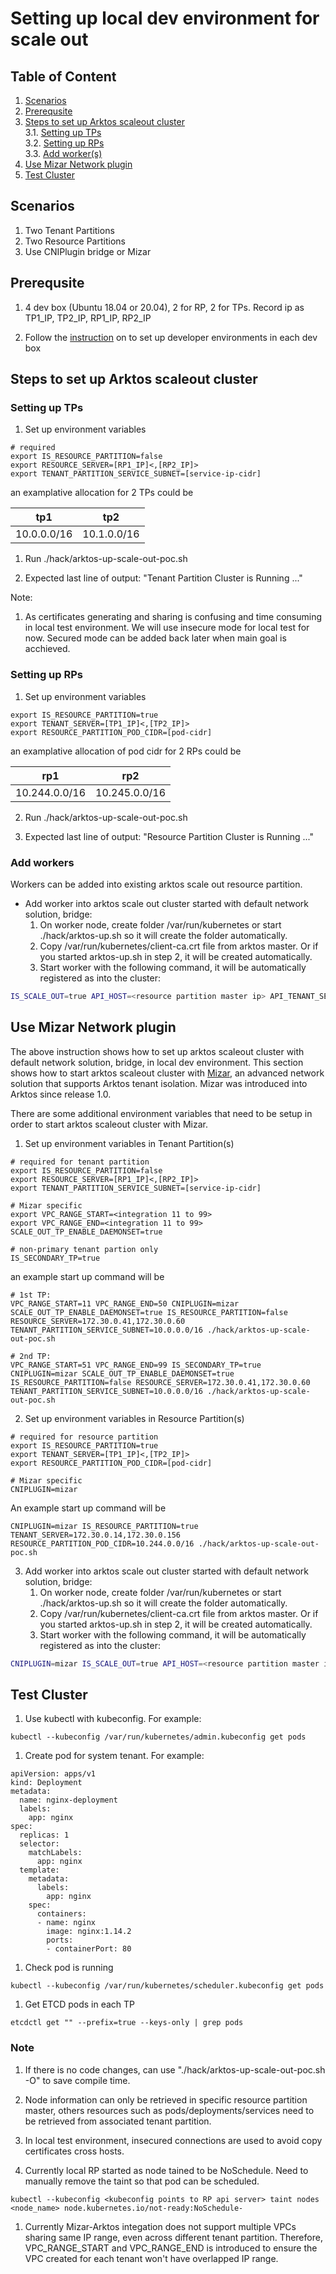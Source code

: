 # Setting up local dev environment for scale out

## Table of Content
1. [Scenarios](scale-out-local-dev-setup.md#scenarios)
2. [Prerequsite](scale-out-local-dev-setup.md#prereq)
3. [Steps to set up Arktos scaleout cluster](scale-out-local-dev-setup.md#steps)<br>
    3.1. [Setting up TPs](scale-out-local-dev-setup.md#steps-setup-tps)<br>
    3.2. [Setting up RPs](scale-out-local-dev-setup.md#steps-setup-rps)<br>
    3.3. [Add worker(s)](scale-out-local-dev-setup.md#add-worker)<br>
4. [Use Mizar Network plugin](scale-out-local-dev-setup.md#setup-mizar)
5. [Test Cluster](scale-out-local-dev-setup.md#test-cluster)

## Scenarios <a name="scenarios"></a>

1. Two Tenant Partitions
2. Two Resource Partitions
3. Use CNIPlugin bridge or Mizar 

## Prerequsite <a name="prereq"></a>

1. 4 dev box (Ubuntu 18.04 or 20.04), 2 for RP, 2 for TPs. Record ip as TP1_IP, TP2_IP, RP1_IP, RP2_IP

1. Follow the [instruction](setup-dev-env.md) on to set up developer environments in each dev box 

## Steps to set up Arktos scaleout cluster <a name="steps"></a>

### Setting up TPs <a name="steps-setup-tps"></a>
1. Set up environment variables

```
# required
export IS_RESOURCE_PARTITION=false
export RESOURCE_SERVER=[RP1_IP]<,[RP2_IP]>
export TENANT_PARTITION_SERVICE_SUBNET=[service-ip-cidr]
```

an examplative allocation for 2 TPs could be

| tp1 | tp2 |
| --- | --- |
| 10.0.0.0/16 | 10.1.0.0/16 |

1. Run ./hack/arktos-up-scale-out-poc.sh

1. Expected last line of output: "Tenant Partition Cluster is Running ..."

Note:

1. As certificates generating and sharing is confusing and time consuming in local test environment. We will use insecure mode for local test for now. Secured mode can be added back later when main goal is acchieved.

### Setting up RPs <a name="steps-setup-rps"></a>

1. Set up environment variables

```
export IS_RESOURCE_PARTITION=true
export TENANT_SERVER=[TP1_IP]<,[TP2_IP]>
export RESOURCE_PARTITION_POD_CIDR=[pod-cidr]
```

an examplative allocation of pod cidr for 2 RPs could be

| rp1 | rp2 |
| --- | --- |
| 10.244.0.0/16 | 10.245.0.0/16 |

2. Run ./hack/arktos-up-scale-out-poc.sh

3. Expected last line of output: "Resource Partition Cluster is Running ..."

### Add workers <a name="add-worker"></a>

Workers can be added into existing arktos scale out resource partition.
* Add worker into arktos scale out cluster started with default network solution, bridge:
  1. On worker node, create folder /var/run/kubernetes or start ./hack/arktos-up.sh so it will create the folder automatically.
  2. Copy /var/run/kubernetes/client-ca.crt file from arktos master. Or if you started arktos-up.sh in step 2, it will be created automatically.
  3. Start worker with the following command, it will be automatically registered as into the cluster:

```bash
IS_SCALE_OUT=true API_HOST=<resource partition master ip> API_TENANT_SERVER=<tenant partition ips separated by comma> ./hack/arktos-worker-up.sh
```

## Use Mizar Network plugin <a name="setup-mizar"></a>
The above instruction shows how to set up arktos scaleout cluster with default network solution, bridge, in local dev environment. This section
shows how to start arktos scaleout cluster with [Mizar](https://github.com/CentaurusInfra/mizar), an advanced network solution that supports Arktos 
tenant isolation. Mizar was introduced into Arktos since release 1.0.

There are some additional environment variables that need to be setup in order to start arktos scaleout cluster with Mizar.
1. Set up environment variables in Tenant Partition(s)
```
# required for tenant partition
export IS_RESOURCE_PARTITION=false
export RESOURCE_SERVER=[RP1_IP]<,[RP2_IP]>
export TENANT_PARTITION_SERVICE_SUBNET=[service-ip-cidr]

# Mizar specific
export VPC_RANGE_START=<integration 11 to 99>
export VPC_RANGE_END=<integration 11 to 99>
SCALE_OUT_TP_ENABLE_DAEMONSET=true

# non-primary tenant partion only
IS_SECONDARY_TP=true
```

an example start up command will be
```
# 1st TP:
VPC_RANGE_START=11 VPC_RANGE_END=50 CNIPLUGIN=mizar SCALE_OUT_TP_ENABLE_DAEMONSET=true IS_RESOURCE_PARTITION=false RESOURCE_SERVER=172.30.0.41,172.30.0.60 TENANT_PARTITION_SERVICE_SUBNET=10.0.0.0/16 ./hack/arktos-up-scale-out-poc.sh

# 2nd TP:
VPC_RANGE_START=51 VPC_RANGE_END=99 IS_SECONDARY_TP=true CNIPLUGIN=mizar SCALE_OUT_TP_ENABLE_DAEMONSET=true IS_RESOURCE_PARTITION=false RESOURCE_SERVER=172.30.0.41,172.30.0.60 TENANT_PARTITION_SERVICE_SUBNET=10.0.0.0/16 ./hack/arktos-up-scale-out-poc.sh
```

2. Set up environment variables in Resource Partition(s)
```
# required for resource partition
export IS_RESOURCE_PARTITION=true
export TENANT_SERVER=[TP1_IP]<,[TP2_IP]>
export RESOURCE_PARTITION_POD_CIDR=[pod-cidr]

# Mizar specific
CNIPLUGIN=mizar 
```

An example start up command will be
```
CNIPLUGIN=mizar IS_RESOURCE_PARTITION=true TENANT_SERVER=172.30.0.14,172.30.0.156 RESOURCE_PARTITION_POD_CIDR=10.244.0.0/16 ./hack/arktos-up-scale-out-poc.sh
```

3. Add worker into arktos scale out cluster started with default network solution, bridge:
    1. On worker node, create folder /var/run/kubernetes or start ./hack/arktos-up.sh so it will create the folder automatically.
    2. Copy /var/run/kubernetes/client-ca.crt file from arktos master. Or if you started arktos-up.sh in step 2, it will be created automatically.
    3. Start worker with the following command, it will be automatically registered as into the cluster:
```bash
CNIPLUGIN=mizar IS_SCALE_OUT=true API_HOST=<resource partition master ip> API_TENANT_SERVER=<tenant partition ips separated by comma> ./hack/arktos-worker-up.sh
```

## Test Cluster <a name="test-cluster"></a>

1. Use kubectl with kubeconfig. For example:

```
kubectl --kubeconfig /var/run/kubernetes/admin.kubeconfig get pods
```

1. Create pod for system tenant. For example:
```
apiVersion: apps/v1
kind: Deployment
metadata:
  name: nginx-deployment
  labels:
    app: nginx
spec:
  replicas: 1
  selector:
    matchLabels:
      app: nginx
  template:
    metadata:
      labels:
        app: nginx
    spec:
      containers:
      - name: nginx
        image: nginx:1.14.2
        ports:
        - containerPort: 80
```

1. Check pod is running

```
kubectl --kubeconfig /var/run/kubernetes/scheduler.kubeconfig get pods
```

1. Get ETCD pods in each TP
```
etcdctl get "" --prefix=true --keys-only | grep pods
```

### Note
1. If there is no code changes, can use "./hack/arktos-up-scale-out-poc.sh -O" to save compile time.

1. Node information can only be retrieved in specific resource partition master, others resources such as pods/deployments/services need to be retrieved from associated tenant partition. 

1. In local test environment, insecured connections are used to avoid copy certificates cross hosts.

1. Currently local RP started as node tained to be NoSchedule. Need to manually remove the taint so that pod can be scheduled.
```
kubectl --kubeconfig <kubeconfig points to RP api server> taint nodes <node_name> node.kubernetes.io/not-ready:NoSchedule-
``` 

1. Currently Mizar-Arktos integation does not support multiple VPCs sharing same IP range, even across different tenant partition. Therefore, VPC_RANGE_START and VPC_RANGE_END
is introduced to ensure the VPC created for each tenant won't have overlapped IP range.
